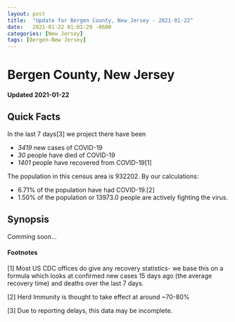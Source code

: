 ```yaml
---
layout: post
title:  "Update for Bergen County, New Jersey - 2021-01-22"
date:   2021-01-22 01:01:29 -0600
categories: [New Jersey]
tags: [Bergen-New Jersey]
---
```


# Bergen County, New Jersey
#### Updated 2021-01-22

## Quick Facts

In the last 7 days[3] we project there have been
- *3419* new cases of COVID-19
- *30* people have died of COVID-19
- *1401* people have recovered from COVID-19[1]

The population in this census area is 932202. By our calculations:
- 6.71% of the population have had COVID-19.[2]
- 1.50% of the population or 13973.0 people are actively fighting the virus.

## Synopsis

Comming soon...


#### Footnotes

[1] Most US CDC offices do give any recovery statistics- we base this on a formula which looks at confirmed new cases
15 days ago (the average recovery time) and deaths over the last 7 days.

[2] Herd Immunity is thought to take effect at around ~70-80%

[3] Due to reporting delays, this data may be incomplete.
 
    